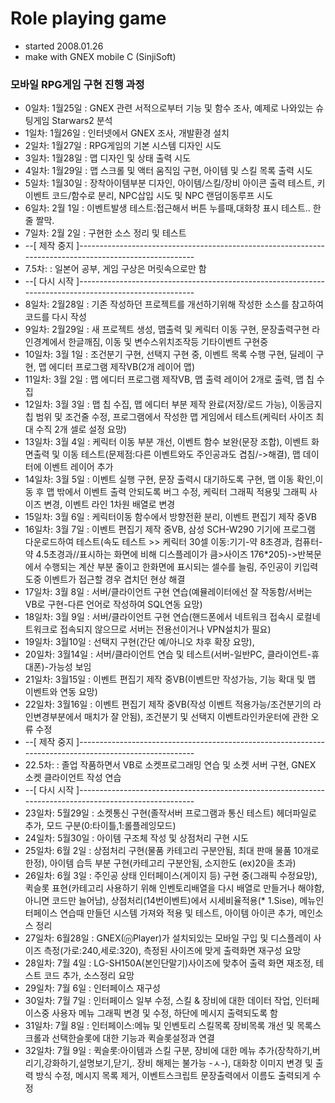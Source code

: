 # Role playing game
* started 2008.01.26
* make with GNEX mobile C (SinjiSoft)


### 모바일 RPG게임 구현 진행 과정
*  0일차: 1월25일 : GNEX 관련 서적으로부터 기능 및 함수 조사, 예제로 나와있는 슈팅게임 Starwars2 분석
*  1일차: 1월26일 : 인터넷에서 GNEX 조사, 개발환경 설치
*  2일차: 1월27일 : RPG게임의 기본 시스템 디자인 시도
*  3일차: 1월28일 : 맵 디자인 및 상태 출력 시도
*  4일차: 1월29일 : 맵 스크롤 및 액터 움직임 구현, 아이템 및 스킬 목록 출력 시도
*  5일차: 1월30일 : 장착아이템부분 디자인, 아이템/스킬/장비 아이콘 출력 테스트, 키 이벤트 코드/함수로 분리, NPC삽입 시도 및 NPC 랜덤이동루프 시도
*  6일차: 2월 1일 : 이벤트발생 테스트:접근해서 버튼 누를때,대화창 표시 테스트.. 한줄 짤막.
*  7일차: 2월 2일 : 구현한 소스 정리 및 테스트
* --[ 제작 중지 ]-------------------------------------------------------------------------------------------------------
*  7.5차:         : 일본어 공부, 게임 구상은 머릿속으로만 함
* --[ 다시 시작 ]-------------------------------------------------------------------------------------------------------
*  8일차: 2월28일 : 기존 작성하던 프로젝트를 개선하기위해 작성한 소스를 참고하여 코드를 다시 작성
*  9일차: 2월29일 : 새 프로젝트 생성, 맵출력 및 케릭터 이동 구현, 문장출력구현 라인경계에서 한글깨짐, 이동 및 변수스위치조작등 기타이벤트 구현중
* 10일차: 3월 1일 : 조건분기 구현, 선택지 구현 중, 이벤트 목록 수행 구현, 딜레이 구현, 맵 에디터 프로그램 제작VB(2개 레이어 맵)
* 11일차: 3월 2일 : 맵 에디터 프로그램 제작VB, 맵 출력 레이어 2개로 출력, 맵 칩 수집
* 12일차: 3월 3일 : 맵 칩 수집, 맵 에디터 부분 제작 완료(저장/로드 가능), 이동금지 칩 범위 및 조건줄 수정, 프로그램에서 작성한 맵 게임에서 테스트(케릭터 사이즈 최대 수직 2개 셀로 설정 요망)
* 13일차: 3월 4일 : 케릭터 이동 부분 개선, 이벤트 함수 보완(문장 조합), 이벤트 화면출력 및 이동 테스트(문제점:다른 이벤트와도 주인공과도 겹침/->해결), 맵 데이터에 이벤트 레이어 추가
* 14일차: 3월 5일 : 이벤트 실행 구현, 문장 출력시 대기하도록 구현, 맵 이동 확인,이동 후 맵 밖에서 이벤트 출력 안되도록 버그 수정, 케릭터 그래픽 적용및 그래픽 사이즈 변경, 이벤트 라인 1차원 배열로 변경
* 15일차: 3월 6일 : 케릭터이동 함수에서 방향전환 분리, 이벤트 편집기 제작 중VB
* 16일차: 3월 7일 : 이벤트 편집기 제작 중VB, 삼성 SCH-W290 기기에 프로그램 다운로드하여 테스트(속도 테스트 >> 케릭터 30셀 이동:기기-약 8초경과, 컴퓨터-약 4.5초경과//표시하는 화면에 비해 디스플레이가 큼>사이즈 176*205)->반복문에서 수행되는 계산 부분 줄이고 한화면에 표시되는 셀수를 늘림, 주인공이 키입력도중 이벤트가 접근할 경우 겹치던 현상 해결
* 17일차: 3월 8일 : 서버/클라이언트 구현 연습(예뮬레이터에선 잘 작동함/서버는 VB로 구현-다른 언어로 작성하여 SQL연동 요망)
* 18일차: 3월 9일 : 서버/클라이언트 구현 연습(핸드폰에서 네트워크 접속시 로컬네트워크로 접속되지 않으므로 서버는 전용선이거나 VPN설치가 필요)
* 19일차: 3월10일 : 선택지 구현(간단 예/아니오 차후 확장 요망), 
* 20일차: 3월14일 : 서버/클라이언트 연습 및 테스트(서버-일반PC, 클라이언트-휴대폰)-가능성 보임
* 21일차: 3월15일 : 이벤트 편집기 제작 중VB(이벤트만 작성가능, 기능 확대 및 맵 이벤트와 연동 요망)
* 22일차: 3월16일 : 이벤트 편집기 제작 중VB(작성 이벤트 적용가능/조건분기의 라인변경부분에서 매치가 잘 안됨), 조건분기 및 선택지 이벤트라인카운터에 관한 오류 수정
* --[ 제작 중지 ]-------------------------------------------------------------------------------------------------------
* 22.5차:         : 졸업 작품하면서 VB로 소켓프로그래밍 연습 및 소켓 서버 구현, GNEX 소켓 클라이언트 작성 연습
* --[ 다시 시작 ]-------------------------------------------------------------------------------------------------------
* 23일차: 5월29일 : 소켓통신 구현(졸작서버 프로그램과 통신 테스트) 헤더파일로 추가, 모드 구분(0:타이틀,1:롤플레잉모드)
* 24일차: 5월30일 : 아이템 구조체 작성 및 상점처리 구현 시도
* 25일차: 6월 2일 : 상점처리 구현(물품 카테고리 구분안됨, 최대 판매 물품 10개로 한정), 아이템 습득 부분 구현(카테고리 구분안됨, 소지한도 (ex)20을 초과)
* 26일차: 6월 3일 : 주인공 상태 인터페이스(게이지 등) 구현 중(그래픽 수정요망), 퀵슬롯 표현(카테고리 사용하기 위해 인벤토리배열을 다시 배열로 만들거나 해야함, 아니면 코드만 늘어남), 상점처리(14번이벤트)에서 시세비율적용(* 1.Sise), 메뉴인터페이스 연습때 만들던 시스템 가져와 적용 및 테스트, 아이템 아이콘 추가, 메인소스 정리
* 27일차: 6월28일 : GNEX(ⓜPlayer)가 설치되있는 모바일 구입 및 디스플레이 사이즈 측정(가로:240,세로:320), 측정된 사이즈에 맞게 출력화면 재구성 요망
* 28일차: 7월 4일 : LG-SH150A(본인단말기)사이즈에 맞추어 출력 화면 재조정, 테스트 코드 추가, 소스정리 요망
* 29일차: 7월 6일 : 인터페이스 재구성
* 30일차: 7월 7일 : 인터페이스 일부 수정, 스킬 & 장비에 대한 데이터 작업, 인터페이스중 사용자 메뉴 그래픽 변경 및 수정, 하단에 메시지 출력되도록 함
* 31일차: 7월 8일 : 인터페이스:메뉴 및 인벤토리 스킬목록 장비목록 개선 및 목록스크롤과 선택한슬롯에 대한 기능과 퀵슬롯설정과 연결
* 32일차: 7월 9일 : 퀵슬롯:아이템과 스킬 구분, 장비에 대한 메뉴 추가(장착하기,버리기,강화하기,설명보기,닫기,. 장비 해제는 불가능 -ㅅ-), 대화창 이미지 변경 및 출력 방식 수정, 메시지 목록 제거, 이벤트스크립트 문장출력에서 이름도 출력되게 수정
